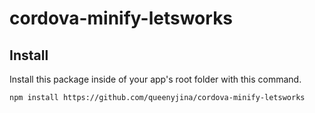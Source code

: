 # cordova-minify-letsworks

## Install
Install this package inside of your app's root folder with this command.
```
npm install https://github.com/queenyjina/cordova-minify-letsworks
```